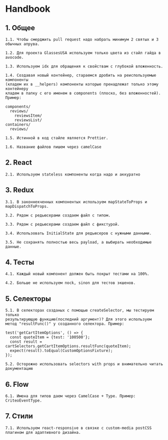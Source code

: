 # Handbook

## 1. Общее
	1.1. Чтобы смерджить pull request надо набрать минимум 2 святых и 3 обычных апрува.
	
	1.2. Для проекта GlassesUSA используем только цвета из стайл гайда в avocode.
	
	1.3. Используем idx для обращения к свойствам с глубокой вложенность.
	
	1.4. Создавая новый контейнер, стараемся дробить на реиспользуемые компоненты 
	(кладем их в __helpers) компоненты которые пренадлежат только этому контейнеру 
	кладем в папку с его именем в components (плоско, без вложенностей). Пример:
	
	components/
	  reviews/
        reviewsItem/
        reviewsList/
	containers/
	  reviews/
		
	1.5. Истинной в код стайле является Prettier.
	
	1.6. Название файлов пишем через camelCase
	
## 2. React
	2.1. Используем stateless компоненты когда надо и аккуратно

## 3. Redux
	3.1. В законнекченных компонентых используем mapStateToProps и mapDispatchToProps.
	
	3.2. Рядом с редьюсерами создаем файл с типом.
	
	3.3. Рядом с редьюсерами создаем файл с фикстурой.
	
	3.4. Использовать InitialState для редьюсеров с нужными данными.
	
	3.5. Не сохранять полностью весь payload, а выбирать необходимые данные.
## 4. Тесты
	4.1. Каждый новый компонент должен быть покрыт тестами на 100%.
	
	4.2. Больше не используем nock, sinon для тестов экшенов.
## 5. Селекторы
	5.1. В селекторах созданых с помощью createSelector, мы тестируем только 
	результирующую функцию(последний аргумент)? Для этого используем 
	метод "resultFunc()" у созданного селектора. Пример:
	
	test('getCartItemOptions', () => {
	  const quoteItem = {test: '100500'};
	  const result = cartSelectors.getCartItemOptions.resultFunc(quoteItem);
	  expect(result).toEqual(CustomOptionsFixture);
	});
	
	5.2. Осторожно использовать selectors with props и внимательно читать документацию
## 6. Flow
	6.1. Имена для типов даем через CamelCase + Type. Пример: CriteoEventType.
	
## 7. Стили
	7.1. Используем react-responsive в связке с custom-media postCSS плагином для адаптивного дизайна.
		
